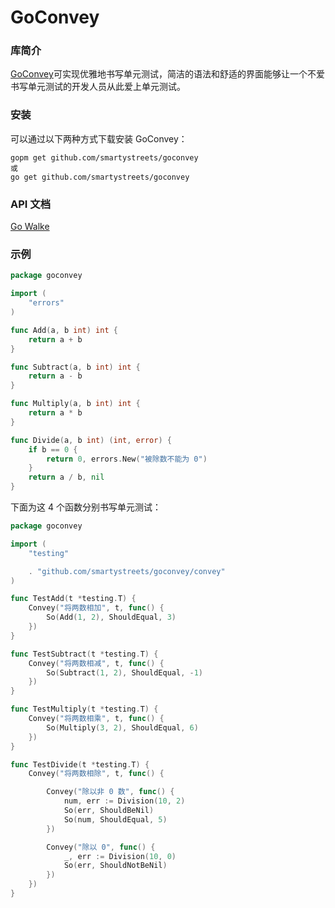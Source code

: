 GoConvey
===

### 库简介

[GoConvey](https://github.com/smartystreets/goconvey)可实现优雅地书写单元测试，简洁的语法和舒适的界面能够让一个不爱书写单元测试的开发人员从此爱上单元测试。

### 安装

可以通过以下两种方式下载安装 GoConvey：

```
gopm get github.com/smartystreets/goconvey
或
go get github.com/smartystreets/goconvey
```

### API 文档

[Go Walke](http://gowalker.org/github.com/smartystreets/goconvey)

### 示例

```go
package goconvey

import (
    "errors"
)

func Add(a, b int) int {
    return a + b
}

func Subtract(a, b int) int {
    return a - b
}

func Multiply(a, b int) int {
    return a * b
}

func Divide(a, b int) (int, error) {
    if b == 0 {
        return 0, errors.New("被除数不能为 0")
    }
    return a / b, nil
}
```

下面为这 4 个函数分别书写单元测试：

```go
package goconvey

import (
    "testing"

    . "github.com/smartystreets/goconvey/convey"
)

func TestAdd(t *testing.T) {
    Convey("将两数相加", t, func() {
        So(Add(1, 2), ShouldEqual, 3)
    })
}

func TestSubtract(t *testing.T) {
    Convey("将两数相减", t, func() {
        So(Subtract(1, 2), ShouldEqual, -1)
    })
}

func TestMultiply(t *testing.T) {
    Convey("将两数相乘", t, func() {
        So(Multiply(3, 2), ShouldEqual, 6)
    })
}

func TestDivide(t *testing.T) {
    Convey("将两数相除", t, func() {

        Convey("除以非 0 数", func() {
            num, err := Division(10, 2)
            So(err, ShouldBeNil)
            So(num, ShouldEqual, 5)
        })

        Convey("除以 0", func() {
            _, err := Division(10, 0)
            So(err, ShouldNotBeNil)
        })
    })
}

```
